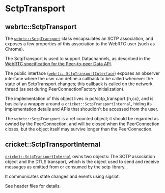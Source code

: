 <!-- go/cmark -->
<!--* freshness: {owner: 'hta' reviewed: '2021-04-13'} *-->

# SctpTransport

## webrtc::SctpTransport

The [`webrtc::SctpTransport`](https://source.chromium.org/chromium/chromium/src/+/main:third_party/webrtc/pc/sctp_transport.h;l=33?q=class%20webrtc::SctpTransport) class encapsulates an SCTP association, and exposes a
few properties of this association to the WebRTC user (such as Chrome).

The SctpTransport is used to support Datachannels, as described in the [WebRTC
specification for the Peer-to-peer Data
API](https://w3c.github.io/webrtc-pc/#peer-to-peer-data-api).

The public interface ([`webrtc::SctpTransportInterface`](https://source.chromium.org/chromium/chromium/src/+/main:third_party/webrtc/api/sctp_transport_interface.h?q=webrtc::SctpTransportInterface)) exposes an observer
interface where the user can define a callback to be called whenever the state
of an SctpTransport changes; this callback is called on the network thread (as
set during PeerConnectionFactory initialization).

The implementation of this object lives in pc/sctp_transport.{h,cc}, and is
basically a wrapper around a `cricket::SctpTransportInternal`, hiding its
implementation details and APIs that shoudldn't be accessed from the user.

The `webrtc::SctpTransport` is a ref counted object; it should be regarded
as owned by the PeerConnection, and will be closed when the PeerConnection
closes, but the object itself may survive longer than the PeerConnection.

## cricket::SctpTransportInternal

[`cricket::SctpTransportInternal`](https://source.chromium.org/chromium/chromium/src/+/main:third_party/webrtc/media/sctp/sctp_transport_internal.h?q=cricket::SctpTransportInternal) owns two objects: The SCTP association object
and the DTLS transport, which is the object used to send and receive messages
as emitted from or consumed by the sctp library.

It communicates state changes and events using sigslot.

See header files for details.






